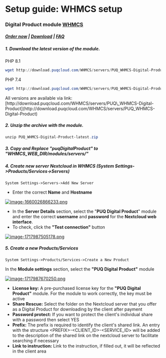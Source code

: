 # Setup guide: WHMCS setup

### Digital Product module **[WHMCS](https://puqcloud.com/link.php?id=77)** 

#####  [Order now](https://puqcloud.com/index.php?rp=/store/whmcs-module-digital-product) | [Download](https://download.puqcloud.com/WHMCS/servers/PUQ_WHMCS-Digital-Product/) | [FAQ](https://faq.puqcloud.com/)

#####  

##### 1. Download the latest version of the module.

PHP 8.1

```Powershell
wget http://download.puqcloud.com/WHMCS/servers/PUQ_WHMCS-Digital-Product/PUQ_WHMCS-Digital-Product-latest.zip
```

PHP 7.4

```Powershell
wget http://download.puqcloud.com/WHMCS/servers/PUQ_WHMCS-Digital-Product/php74/PUQ_WHMCS-Digital-Product-latest.zip
```

<p class="callout info">All versions are available via link: [http://download.puqcloud.com/WHMCS/servers/PUQ\_WHMCS-Digital-Product](http://download.puqcloud.com/WHMCS/servers/PUQ_WHMCS-Digital-Product)</p>

##### 2. Unzip the archive with the module.

```Powershell
unzip PUQ_WHMCS-Digital-Product-latest.zip
```

##### 3. Copy and Replace "puqDigitalProduct" to "WHMCS\_WEB\_DIR/modules/servers/"

##### 4. Create new server Nextcloud in WHMCS (System Settings-&gt;Products/Services-&gt;Servers)

```
System Settings->Servers->Add New Server
```

- Enter the correct **Name** and **Hostname**

[![image-1660026866233.png](https://doc.puq.info/uploads/images/gallery/2022-08/scaled-1680-/image-1660026866233.png)](https://doc.puq.info/uploads/images/gallery/2022-08/image-1660026866233.png)

- In the **Server Details** section, select the "**PUQ Digital Product**" module and enter the correct **username** and **password** for the **Nextcloud web interface**.
- To check, click the **"Test connection"** button

[![image-1717987505178.png](https://doc.puq.info/uploads/images/gallery/2024-06/scaled-1680-/image-1717987505178.png)](https://doc.puq.info/uploads/images/gallery/2024-06/image-1717987505178.png)

##### 5. Create a new Products/Services

```
System Settings->Products/Services->Create a New Product
```

In the **Module settings** section, select the **"PUQ Digital Product"** module

[![image-1717987670250.png](https://doc.puq.info/uploads/images/gallery/2024-06/scaled-1680-/image-1717987670250.png)](https://doc.puq.info/uploads/images/gallery/2024-06/image-1717987670250.png)

- **License key:** A pre-purchased license key for the **"PUQ Digital Product"** module. For the module to work correctly, the key must be active
- **Share Rescue:** Select the folder on the Nextcloud server that you offer as a Digital Product for downloading by the client after payment
- **Password protect:** If you want to protect the client's individual share with a password then select YES
- **Prefix:** The prefix is ​​required to identify the client's shared link. An entry with the structure &lt;PREFIX&gt;-&lt;CLIENT\_ID&gt;-&lt;SERVICE\_ID&gt; will be added to the description of the shared link on the nextcloud server to facilitate searching if necessary
- **Link to instruction:** Link to the instruction, if filled out, it will be reflected in the client area

<div id="bkmrk--2"><div></div></div><div id="bkmrk--3"><div></div></div>